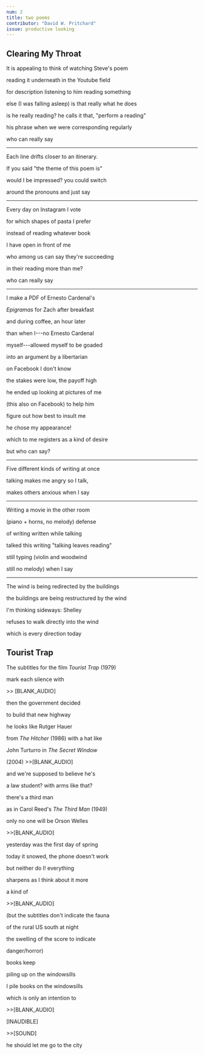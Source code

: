 ```yaml
---
num: 2
title: two poems
contributor: "David W. Pritchard"
issue: productive looking
---
```


## Clearing My Throat

<div class="tradwrap">

<p>It is appealing to think of watching Steve's poem </p>

<p>reading it underneath in the Youtube field </p>

<p>for description listening to him reading something </p>

<p>else (I was falling asleep) is that really what he does </p>

<p>is he really reading? he calls it that, "perform a reading"
</p>

<p>his phrase when we were corresponding regularly </p>

<p>who can really say </p>

<hr />

<p>Each line drifts closer to an itinerary. </p>

<p>If you said "the theme of this poem is" </p>

<p>would I be impressed? you could switch </p>

<p>around the pronouns and just say </p>

<hr />

<p>Every day on Instagram I vote </p>

<p>for which shapes of pasta I prefer </p>

<p>instead of reading whatever book </p>

<p>I have open in front of me </p>

<p>who among us can say they're succeeding </p>

<p>in their reading more than me? </p>

<p>who can really say </p>

<hr />

<p>I make a PDF of Ernesto Cardenal's </p>

<p><em>Epigramas</em> for Zach after breakfast </p>

<p>and during coffee, an hour later </p>

<p>than when I---no Ernesto Cardenal </p>

<p>myself---allowed myself to be goaded </p>

<p>into an argument by a libertarian </p>

<p>on Facebook I don't know </p>

<p>the stakes were low, the payoff high </p>

<p>he ended up looking at pictures of me </p>

<p>(this also on Facebook) to help him </p>

<p>figure out how best to insult me </p>

<p>he chose my appearance! </p>

<p>which to me registers as a kind of desire </p>

<p>but who can say? </p>

<hr />

<p>Five different kinds of writing at once </p>

<p>talking makes me angry so I talk, </p>

<p>makes others anxious when I say </p>

<hr />

<p>Writing a movie in the other room </p>

<p>(piano + horns, no melody) defense </p>

<p>of writing written while talking </p>

<p>talked this writing "talking leaves reading" </p>

<p>still typing (violin and woodwind </p>

<p>still no melody) when I say </p>

<hr />

<p>The wind is being redirected by the buildings </p>

<p>the buildings are being restructured by the wind </p>

<p>I'm thinking sideways: Shelley </p>

<p>refuses to walk directly into the wind </p>

<p>which is every direction today </p>

</div>

## Tourist Trap

<div class="tradwrap">

<p>The subtitles for the film <em>Tourist Trap</em> (1979) </p>

<p>mark each silence with </p>

<p>&gt;&gt; [BLANK_AUDIO] </p>

<p>then the government decided </p>

<p>to build that new highway </p>

<p>he looks like Rutger Hauer </p>

<p>from <em>The Hitcher</em> (1986) with a hat like </p>

<p>John Turturro in <em>The Secret Window</em> </p>

<p>(2004) &gt;&gt;[BLANK_AUDIO] </p>

<p>and we're supposed to believe he's </p>

<p>a law student? with arms like that? </p>

<p>there's a third man </p>

<p>as in Carol Reed's <em>The Third Man</em> (1949) </p>

<p>only no one will be Orson Welles </p>

<p>&gt;&gt;[BLANK_AUDIO] </p>

<p>yesterday was the first day of spring </p>

<p>today it snowed, the phone doesn't work </p>

<p>but neither do I! everything </p>

<p>sharpens as I think about it more </p>

<p>a kind of </p>

<p>&gt;&gt;[BLANK_AUDIO] </p>

<p>(but the subtitles don't indicate the fauna </p>

<p>of the rural US south at night </p>

<p>the swelling of the score to indicate </p>

<p>danger/horror) </p>

<p>books keep </p>

<p>piling up on the windowsills </p>

<p>I pile books on the windowsills </p>

<p>which is only an intention to </p>

<p>&gt;&gt;[BLANK_AUDIO] </p>

<p>[INAUDIBLE] </p>

<p>&gt;&gt;[SOUND] </p>

<p>he should let me go to the city </p>

</div>
